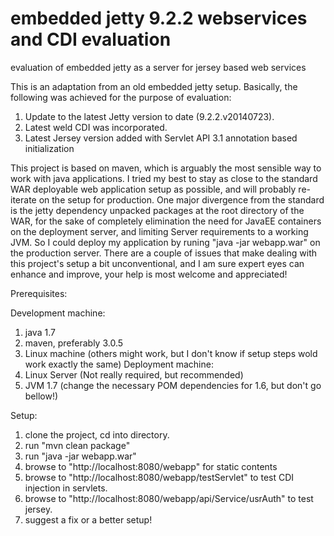 embedded jetty 9.2.2 webservices and CDI evaluation 
=========================

evaluation of embedded jetty as a server for jersey based web services 


This is an adaptation from an old embedded jetty setup. Basically, the following was achieved for the purpose of evaluation:

1. Update to the latest Jetty version to date (9.2.2.v20140723).
2. Latest weld CDI was incorporated.
3. Latest Jersey version added with Servlet API 3.1 annotation based initialization

This project is based on maven, which is arguably the most sensible way to work with java applications. I tried my best to stay as close
to the standard WAR deployable web application setup as possible, and will probably re-iterate on the setup for production. One major divergence
from the standard is the jetty dependency unpacked packages at the root directory of the WAR, for the sake of completely elimination the need
for JavaEE containers on the deployment server, and limiting Server requirements to a working JVM. So I could deploy my application by runing "java -jar webapp.war" on the production server. There are a couple of issues that make dealing with this project's setup a bit unconventional, 
and I am sure expert eyes can enhance and improve, your help is most welcome and appreciated!

Prerequisites:

Development machine:
1. java 1.7
2. maven, preferably 3.0.5
3. Linux machine (others might work, but I don't know if setup steps wold work exactly the same)
Deployment machine:
1. Linux Server (Not really required, but recommended)
2. JVM 1.7 (change the necessary POM dependencies for 1.6, but don't go bellow!)


Setup:

1. clone the project, cd into directory.
2. run "mvn clean package"
3. run "java -jar webapp.war"
4. browse to  "http://localhost:8080/webapp"    for static contents
5. browse to  "http://localhost:8080/webapp/testServlet"    to test CDI injection in servlets.
6. browse to  "http://localhost:8080/webapp/api/Service/usrAuth"    to test jersey.
7. suggest a fix or a better setup!
